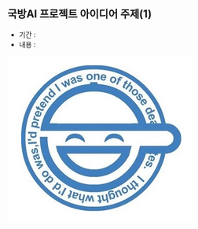 ## 국방AI 프로젝트 아이디어 주제(1)
  * 기간 :
  * 내용 :   

<img src="smileman.jpg">



<html lang="en">
<head>
    <meta charset="UTF-8">
    <meta http-equiv="X-UA-Compatible" content="IE=edge">
    <meta name="viewport" content="width=device-width, initial-scale=1.0">
    <title>Document</title>
</head>
<body>
    <script language="JavaScript">  
        expireDate = new Date  // 현재의 날짜 객체를 생성 
        expireDate.setMonth(expireDate.getMonth()+3)  // 현재 월에 3개월을 더함. 쿠키의 유효기간 설정.(현재~3개월) 
        hitCt = eval(cookieVal("pageHit"))  // 방문 카운트 변수이며 cookieVal 함수를 실행. 
        hitCt++  // 방문 카운트 +1
        document.cookie = "pageHit="+hitCt+";expires=" + expireDate.toGMTString() // 이곳에서 쿠키를 갱신.   
        function cookieVal(cookieName) {  // cookieVal 함수를 선언함.   
           thisCookie = document.cookie.split("; ")  // 쿠키의 문자열 구조가 '쿠키명=쿠키값; expires=유효기간' 이기 때문에 먼저 세미콜론(;)으로 나눔.(split) 
           for (i=0; i<thisCookie.length; i++) { // ; 으로 나눈 만큼 반복문을 실행. 여기서는 2번을 반복함.   
                if (cookieName == thisCookie[i].split("=")[0]) {  // 먼저 thisCookie[i].split("=")[0]은 '쿠키명=쿠키값' 구조에서 =으로 나눈 배열의 첫번째 값을 지칭함(쿠키명). 
                     return thisCookie[i].split("=")[1]  // thisCookie[i].split("=")[1] 은 =으로 나눈 배열의 두번째 값.(쿠키값) 
               }   
         }   
         return 0   
        }   
        </script>     
<h3 align=center>  
<script language="javascript" type="text/javascript">  
    document.write("현재 홈페이지에 <font color=red>" + hitCt + "</font> 번째 방문자입니다!")  
</script>  
</h3> 
</body> 
</html>
